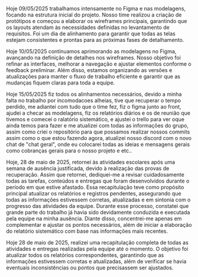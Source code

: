 Hoje 09/05/2025 trabalhamos intensamente no Figma e nas modelagens, focando na estrutura inicial do projeto. Nosso time realizou a criação de protótipos e começou a elaborar os wireframes principais, garantindo que os layouts atendam às necessidades definidas no levantamento de requisitos. Foi um dia de alinhamento para garantir que todas as telas estejam consistentes e prontas para as próximas fases de detalhamento.

Hoje 10/05/2025 continuamos aprimorando as modelagens no Figma, avançando na definição de detalhes nos wireframes. Nosso objetivo foi refinar as interfaces, melhorar a navegação e ajustar elementos conforme o feedback preliminar. Além disso, estamos organizando as versões e atualizações para manter o fluxo de trabalho eficiente e garantir que as mudanças fiquem claras para toda a equipe.

Hoje 15/05/2025 fiz todos os alinhamentos necessários, devido a minha falta no trabalho por incomodacoes alheias, tive que recuperar o tempo perdido, me adiantei com tudo que o time fez, fiz o figma junto ao front, ajudei a checar as modelagens, fiz os relatórios diários e os de reunião que tivemos e comecei o ralatório sistemático, e ajustei o trello para ver oque ainda temos para fazer e me atualizei com todas as informações do grupo, assim como criei o repositório para que possamos realizar nossos commits assim como o que estou fazendo agora, atualizei nosso discord com o novo chat de "chat geral", onde eu colocarei todas as ideias e mensagens gerais como cobranças gerais para o nosso projeto e etc..

Hoje, 28 de maio de 2025, retornei às atividades escolares após uma semana de ausência justificada, devido à realização das provas de recuperação. Assim que retornei, dediquei-me a revisar cuidadosamente todas as tarefas, conteúdos e entregas que foram desenvolvidos durante o período em que estive afastado. Essa recapitulação teve como propósito principal atualizar os relatórios e registros pendentes, assegurando que todas as informações estivessem corretas, atualizadas e em sintonia com o progresso das atividades da equipe. Durante esse processo, constatei que grande parte do trabalho já havia sido devidamente conduzida e executada pela equipe na minha ausência. Diante disso, concentrei-me apenas em complementar e ajustar os pontos necessários, além de iniciar a elaboração do relatório sistemático com base nas informações mais recentes.

Hoje 28 de maio de 2025, realizei uma recapitulação completa de todas as atividades e entregas realizadas pela equipe até o momento. O objetivo foi atualizar todos os relatórios correspondentes, garantindo que as informações estivessem corretas e atualizadas, além de verificar se havia eventuais inconsistências ou pontos que precisassem ser ajustados.
